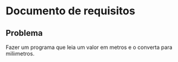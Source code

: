 # Documento de requisitos


## Problema

Fazer um programa que leia um valor em metros e o converta para milíımetros.